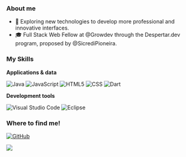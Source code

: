 

<h3>About me</h3>

- 🤔 Exploring new technologies to develop more professional and innovative interfaces.
- 🎓 Full Stack Web Fellow at @Growdev through the Despertar.dev program, proposed by @SicrediPioneira.

<h3>My Skills</h3>

**Applications & data**

![Java](https://img.shields.io/badge/-Java-333333?style=flat&logo=Java&logoColor=007396)
![JavaScript](https://img.shields.io/badge/-JavaScript-333333?style=flat&logo=javascript)
![HTML5](https://img.shields.io/badge/-HTML5-333333?style=flat&logo=HTML5)
![CSS](https://img.shields.io/badge/-CSS-333333?style=flat&logo=CSS3&logoColor=1572B6)
![Dart](https://img.shields.io/badge/Dart-0175C2?style=for-the-badge&logo=dart&logoColor=white)


**Development tools**

![Visual Studio Code](https://img.shields.io/badge/-Visual%20Studio%20Code-333333?style=flat&logo=visual-studio-code&logoColor=007ACC)
![Eclipse](https://img.shields.io/badge/-Eclipse-333333?style=flat&logo=eclipse-ide&logoColor=2C2255)


<h3>Where to find me!</h3>

[![GitHub](https://img.shields.io/github/followers/iuricode?label=follow&style=social)](https://github.com/alvesmarcola)

  <p align="left">
  
  <a href="https://api.whatsapp.com/send?phone=5554997053527" alt="WhatsApp">
  <img src="https://img.shields.io/badge/-WhatsApp-25d366?style=flat-square&labelColor=25d366&logo=whatsapp&logoColor=white&link=https://api.whatsapp.com/send?phone=5554997053527"/></a>
</p>
